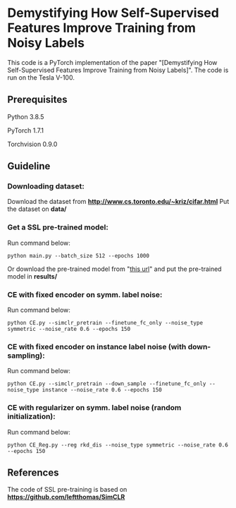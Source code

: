 # Demystifying How Self-Supervised Features Improve Training from Noisy Labels
This code is a PyTorch implementation of the paper "[Demystifying How Self-Supervised Features Improve Training from Noisy Labels]".
The code is run on the Tesla V-100.
## Prerequisites
Python 3.8.5

PyTorch 1.7.1

Torchvision 0.9.0


## Guideline
### Downloading dataset: 

Download the dataset from **http://www.cs.toronto.edu/~kriz/cifar.html** Put the dataset on **data/**


### Get a SSL pre-trained model:

Run command below:

```
python main.py --batch_size 512 --epochs 1000 
```
Or download the pre-trained model from "[this url](https://drive.google.com/file/d/10IUG97crgC5S34kcbqtw7LOUuhPiol2V/view?usp=sharing)" and put the pre-trained model in **results/**

### CE with fixed encoder on symm. label noise:
Run command below:
```
python CE.py --simclr_pretrain --finetune_fc_only --noise_type symmetric --noise_rate 0.6 --epochs 150 
```
### CE with fixed encoder on instance label noise (with down-sampling):
Run command below:
```
python CE.py --simclr_pretrain --down_sample --finetune_fc_only --noise_type instance --noise_rate 0.6 --epochs 150 
```

### CE with regularizer on symm. label noise (random initialization):
Run command below:
```
python CE_Reg.py --reg rkd_dis --noise_type symmetric --noise_rate 0.6 --epochs 150 
```


## References

The code of SSL pre-training is based on **https://github.com/leftthomas/SimCLR**